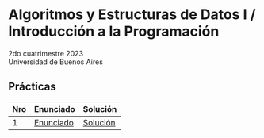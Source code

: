 # Algoritmos y Estructuras de Datos I / Introducción a la Programación

2do cuatrimestre 2023 \
Universidad de Buenos Aires

## Prácticas

| Nro | Enunciado                                                                                          | Solución                                                                                                      |
|-----|----------------------------------------------------------------------------------------------------|---------------------------------------------------------------------------------------------------------------|
| 1   | [Enunciado](https://gitlab.com/faustomartinez/uba-algoritmos-y-estructuras-de-datos-i/-/blob/main/practicas/enunciados/practica1.pdf) | [Solución](https://gitlab.com/faustomartinez/uba-algoritmos-y-estructuras-de-datos-i/-/blob/main/practicas/soluciones/practica1.pdf)